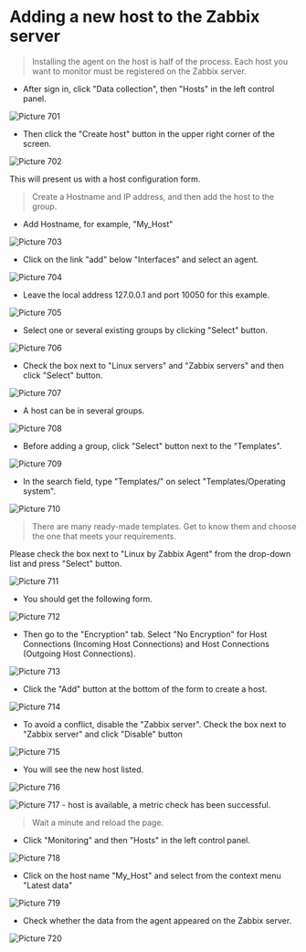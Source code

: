 # Adding a new host to the Zabbix server


> Installing the agent on the host is half of the process. Each host you want to monitor must be registered on the Zabbix server.

* After sign in, click "Data collection", then "Hosts" in the left control panel.

![Picture 701](./configurationHosts.png)

* Then click the "Create host" button in the upper right corner of the screen.

![Picture 702](./createHost.png)

This will present us with a host configuration form.


> Create a Hostname and IP address, and then add the host to the group.

* Add Hostname, for example, "My_Host"

![Picture 703](./addHostName.png)

* Click on the link "add" below "Interfaces" and select an agent.

![Picture 704](./selectAgent.png)

* Leave the local address 127.0.0.1 and port 10050 for this example.

![Picture 705](./agentLocal.png)

* Select one or several existing groups by clicking "Select" button.

![Picture 706](./selectHostGroup.png)

* Check the box next to "Linux servers" and "Zabbix servers" and then click "Select" button.

![Picture 707](./serversLinuxZabbix.png)

* A host can be in several groups.

![Picture 708](./severalHostGroups.png)

* Before adding a group, click "Select" button next to the "Templates".

![Picture 709](./hostTemplates.png)

* In the search field, type "Templates/" on select "Templates/Operating system".

![Picture 710](./selectTemplateOS.png)

> There are many ready-made templates. Get to know them and choose the one that meets your requirements.

Please check the box next to "Linux by Zabbix Agent" from the drop-down list and press "Select" button.

![Picture 711](./linuxZabbixAgent.png)

* You should get the following form.

![Picture 712](./templateFormAgent.png)

* Then go to the "Encryption" tab. Select "No Encryption" for Host Connections (Incoming Host Connections) and Host Connections​​ (Outgoing Host Connections).

![Picture 713](./encryptionTab.png)

* Click the "Add" button at the bottom of the form to create a host.

![Picture 714](./myHostAdd.png)

* To avoid a conflict, disable the "Zabbix server". Check the box next to "Zabbix server" and click "Disable" button

![Picture 715](./zabbixServerDisable.png)

* You will see the new host listed.

![Picture 716](./hostsAdded.png)

![Picture 717](./iconZabbixGreen.png) - host is available, a metric check has been successful.


> Wait a minute and reload the page.

* Click "Monitoring" and then "Hosts" in the left control panel.

![Picture 718](./monitoringHosts.png)

* Click on the host name "My_Host" and select from the context menu "Latest data"

![Picture 719](./hostContextMenu.png)

* Check whether the data from the agent appeared on the Zabbix server.

![Picture 720](./agentActive.png)

<br/>
